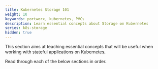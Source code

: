 ```yaml
---
title: Kubernetes Storage 101
weight: 10
keywords: portworx, kubernetes, PVCs
description: Learn essential concepts about Storage on Kubernetes
series: k8s-storage
hidden: true
---
```


This section aims at teaching essential concepts that will be useful when working with stateful applications on Kubernetes.

Read through each of the below sections in order.
